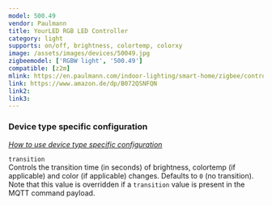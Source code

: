 ```yaml
---
model: 500.49
vendor: Paulmann
title: YourLED RGB LED Controller
category: light
supports: on/off, brightness, colortemp, colorxy
image: /assets/images/devices/50049.jpg
zigbeemodel: ['RGBW light', '500.49']
compatible: [z2m]
mlink: https://en.paulmann.com/indoor-lighting/smart-home/zigbee/controlling/smarthome-zigbee-yourled-rgb-controller-max.-60w/50049
link: https://www.amazon.de/dp/B072QSNFQN
link2: 
link3: 
---
```

### Device type specific configuration
*[How to use device type specific configuration](https://www.zigbee2mqtt.io/information/configuration)*


`transition`   
Controls the transition time (in seconds) of brightness,
colortemp (if applicable) and color (if applicable) changes. Defaults to `0` (no transition).
Note that this value is overridden if a `transition` value is present in the MQTT command payload. 
